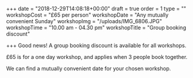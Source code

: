 +++
date = "2018-12-29T14:08:18+00:00"
draft = true
order = 1
type = ""
workshopCost = "£65 per person"
workshopDate = "Any mutually convenient Sunday"
workshopImg = "/uploads/IMG_6806.JPG"
workshopTime = "10.00 am - 04.30 pm"
workshopTitle = "Group booking discount"

+++
Good news! A group booking discount is available for all workshops.

£65 is for a one day workshop, and applies when 3 people book together.

We can find a mutually convenient date for your chosen workshop.